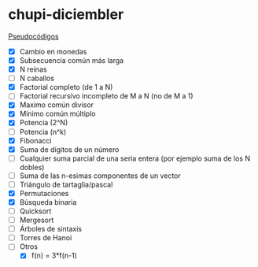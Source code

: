 # chupi-diciembler

[Pseudocódigos](https://github.com/sebamoralesasd/chupi-diciembler/wiki)

- [x] Cambio en monedas 
- [x] Subsecuencia común más larga
- [x] N reinas
- [ ] N caballos
- [x] Factorial completo (de 1 a N)
- [ ] Factorial recursivo incompleto de M a N (no de M a 1)
- [x] Maximo común divisor
- [x] Mínimo común múltiplo
- [x] Potencia (2^N)
- [ ] Potencia (n^k)
- [x] Fibonacci
- [x] Suma de dígitos de un número
- [ ] Cualquier suma parcial de una seria entera (por ejemplo suma de los N dobles)
- [ ] Suma de las n-esimas componentes de un vector
- [ ] Triángulo de tartaglia/pascal
- [x] Permutaciones
- [x] Búsqueda binaria
- [ ] Quicksort
- [ ] Mergesort
- [ ] Árboles de sintaxis
- [ ] Torres de Hanoi
- [ ] Otros
	- [x] f(n) = 3*f(n-1)
